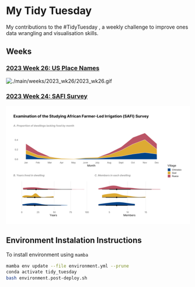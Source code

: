 # My Tidy Tuesday

My contributions to the #TidyTuesday , a weekly challenge to improve ones data wrangling and visualisation skills.

## Weeks

### [2023 Week 26: US Place Names](https://github.com/ksomf/tidy_tuesday/tree/main/weeks/2023_wk26)

![./main/weeks/2023_wk26/2023_wk26.gif](https://raw.githubusercontent.com/ksomf/tidy_tuesday/main/weeks/2023_wk26/2023_wk26.gif)

### [2023 Week 24: SAFI Survey](https://github.com/ksomf/tidy_tuesday/tree/main/weeks/2023_wk24)

![./main/weeks/2023_wk24/2023_wk24.svg](https://raw.githubusercontent.com/ksomf/tidy_tuesday/main/weeks/2023_wk24/2023_wk24.svg)

## Environment Instalation Instructions

To install environment using `mamba`
``` bash
mamba env update --file environment.yml --prune
conda activate tidy_tuesday
bash environment.post-deploy.sh
```
